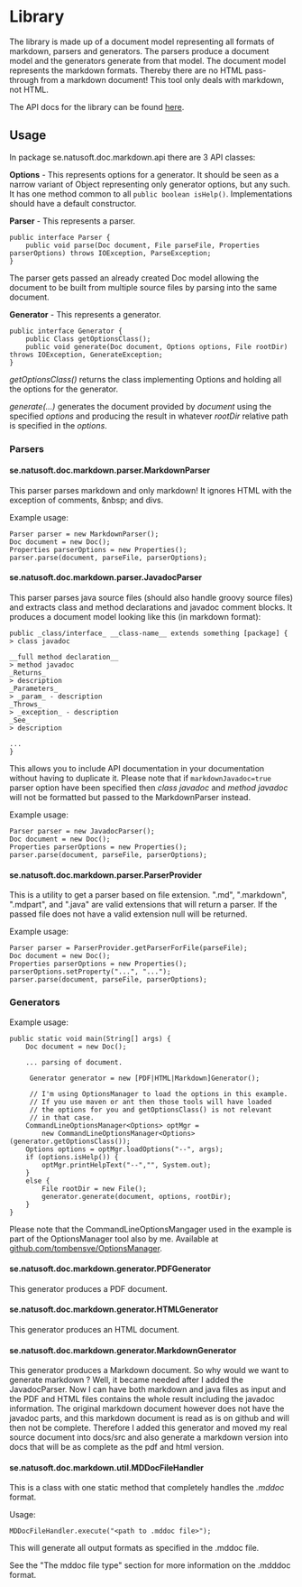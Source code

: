 # Library

The library is made up of a document model representing all formats of markdown, parsers and generators. The parsers produce a document model and the generators generate from that model. The document model represents the markdown formats. Thereby there are no HTML pass-through from a markdown document! This tool only deals with markdown, not HTML.

The API docs for the library can be found [here](http://apidoc.natusoft.se/MarkdownDoc1_4).

## Usage

In package se.natusoft.doc.markdown.api there are 3 API classes:

__Options__ - This represents options for a generator. It should be seen as a narrow variant of Object representing only generator options, but any such. It has one method common to all `public boolean isHelp()`. Implementations should have a default constructor.
              
__Parser__ - This represents a parser.

    public interface Parser {
        public void parse(Doc document, File parseFile, Properties parserOptions) throws IOException, ParseException;
    }

The parser gets passed an already created Doc model allowing the document to be built from multiple
source files by parsing into the same document. 

__Generator__ - This represents a generator.

    public interface Generator {
        public Class getOptionsClass();
        public void generate(Doc document, Options options, File rootDir) throws IOException, GenerateException;
    }

_getOptionsClass()_ returns the class implementing Options and holding all the options for the generator.

_generate(...)_ generates the document provided by _document_ using the specified _options_ and producing
the result in whatever _rootDir_ relative path is specified in the _options_.

### Parsers

#### se.natusoft.doc.markdown.parser.MarkdownParser

This parser parses markdown and only markdown! It ignores HTML with the exception of comments, \&nbsp; and divs.

Example usage:

    Parser parser = new MarkdownParser();
    Doc document = new Doc();
    Properties parserOptions = new Properties();
    parser.parse(document, parseFile, parserOptions);

#### se.natusoft.doc.markdown.parser.JavadocParser

This parser parses java source files (should also handle groovy source files) and extracts class and method declarations and javadoc comment blocks.
It produces a document model looking like this (in markdown format):

    public _class/interface_ __class-name__ extends something [package] {
    > class javadoc

    __full method declaration__
    > method javadoc
    _Returns_
    > description
    _Parameters_
    > _param_ - description
    _Throws_
    > _exception_ - description
    _See_
    > description

    ...
    }

This allows you to include API documentation in your documentation without having to duplicate it. Please note that if `markdownJavadoc=true` parser option have been specified then _class javadoc_ and _method javadoc_ will not be formatted but passed to the MarkdownParser instead.

Example usage:

    Parser parser = new JavadocParser();
    Doc document = new Doc();
    Properties parserOptions = new Properties();
    parser.parse(document, parseFile, parserOptions);

#### se.natusoft.doc.markdown.parser.ParserProvider

This is a utility to get a parser based on file extension. ".md", ".markdown", ".mdpart", and ".java" are valid extensions
that will return a parser. If the passed file does not have a valid extension null will be returned.

Example usage:

    Parser parser = ParserProvider.getParserForFile(parseFile);
    Doc document = new Doc();
    Properties parserOptions = new Properties();
    parserOptions.setProperty("...", "...");
    parser.parse(document, parseFile, parserOptions);

### Generators

Example usage:

    public static void main(String[] args) {
        Doc document = new Doc();

        ... parsing of document.

         Generator generator = new [PDF|HTML|Markdown]Generator();

         // I'm using OptionsManager to load the options in this example.
         // If you use maven or ant then those tools will have loaded
         // the options for you and getOptionsClass() is not relevant
         // in that case.
        CommandLineOptionsManager<Options> optMgr =
            new CommandLineOptionsManager<Options>(generator.getOptionsClass());
        Options options = optMgr.loadOptions("--", args);
        if (options.isHelp()) {
            optMgr.printHelpText("--","", System.out);
        }
        else {
            File rootDir = new File();
            generator.generate(document, options, rootDir);
        }
    }

Please note that the CommandLineOptionsMangager used in the example is part of the OptionsManager
tool also by me. Available at [github.com/tombensve/OptionsManager](https://github.com/tombensve/OptionsManager).

#### se.natusoft.doc.markdown.generator.PDFGenerator

This generator produces a PDF document. 

#### se.natusoft.doc.markdown.generator.HTMLGenerator

This generator produces an HTML document.

#### se.natusoft.doc.markdown.generator.MarkdownGenerator

This generator produces a Markdown document. So why would we want to generate markdown ? Well, it became needed after I added the JavadocParser. Now I can have both markdown and java files as input and the PDF and HTML files contains the whole result including the javadoc information. The original markdown document however does not have the javadoc parts, and this markdown document is read as is on github and will then not be complete. Therefore I added this generator and moved my real source document into docs/src and also generate a markdown version into docs that will be as complete as the pdf and html version.

#### se.natusoft.doc.markdown.util.MDDocFileHandler

This is a class with one static method that completely handles the _.mddoc_ format.

Usage:

    MDDocFileHandler.execute("<path to .mddoc file>");

This will generate all output formats as specified in the .mddoc file.

See the "The mddoc file type" section for more information on the .mdddoc format.

